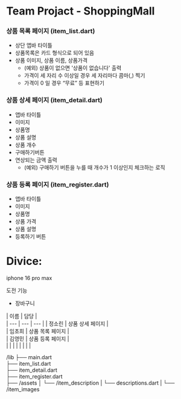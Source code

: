 # Team Projact - ShoppingMall

### 상품 목록 페이지 (item_list.dart)

- 상단 앱바 타이틀
- 상품목록은 카드 형식으로 되어 있음
- 상품 이미지, 상품 이름, 상품가격
  - (예외) 상품이 없으면 '상품이 없습니다' 출력
  - 가격이 세 자리 수 이상일 경우 세 자리마다 콤마(,) 찍기
  - 가격이 0 일 경우 “무료” 등 표현하기

### 상품 상세 페이지 (item_detail.dart)

- 앱바 타이틀
- 이미지
- 상품명
- 상품 설명
- 상품 개수
- 구매하기버튼
- 연상되는 금액 출력
  - (예외) 구매하기 버튼을 누를 때 개수가 1 이상인지 체크하는 로직

### 상품 등록 페이지 (item_register.dart)

- 앱바 타이틀
- 이미지
- 상품명
- 상품 가격
- 상품 설명
- 등록하기 버튼

# Divice:

iphone 16 pro max

도전 기능

- 장바구니

|  이름   |  담당   |     
| --- | --- | --- |
| 정소린    | 상품 상세 페이지    |     
| 임초희  |  상품 목록 페이지   |     
|   김영민  |   상품 등록 페이지  |     
|     |     |     |
|     |     |     |

/lib
├── main.dart  
├── item_list.dart  
├── item_detail.dart  
├── item_register.dart  
├── /assets
│ └── /item_description
| └── descriptions.dart
| └── /item_images
